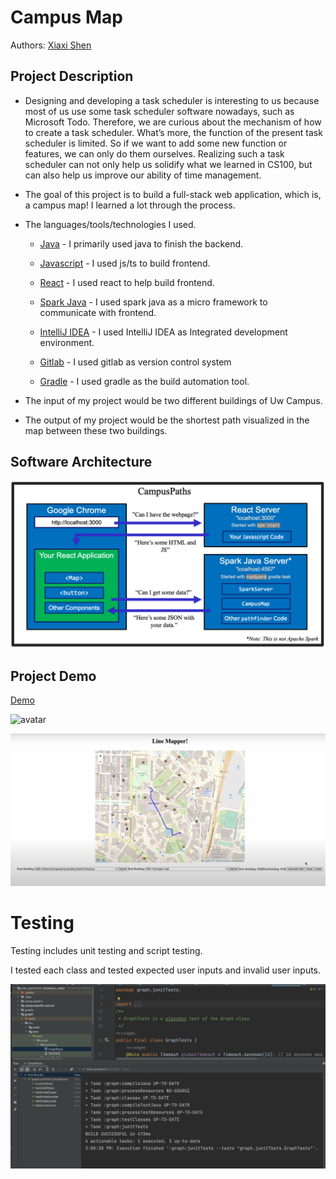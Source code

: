 # Campus Map

Authors: [Xiaxi Shen](https://github.com/xshen053)

## Project Description

- Designing and developing a task scheduler is interesting to us because most of us use some task scheduler software nowadays, such as Microsoft Todo. Therefore, we are curious about the mechanism of how to create a task scheduler. What’s more, the function of the present task scheduler is limited. So if we want to add some new function or features, we can only do them ourselves. Realizing such a task scheduler can not only help us solidify what we learned in CS100, but can also help us improve our ability of time management.

- The goal of this project is to build a full-stack web application, which is, a campus map! I learned a lot through the process.

- The languages/tools/technologies I used.

  - [Java](https://www.java.com/en/) - I primarily used java to finish the backend.

  - [Javascript](https://www.javascript.com/) - I used js/ts to build frontend.

  - [React](https://cmake.org/) - I used react to help build frontend.

  - [Spark Java](https://sparkjava.com/) - I used spark java as a micro framework to communicate with frontend.

  - [IntelliJ IDEA](https://www.jetbrains.com/idea/) - I used IntelliJ IDEA as Integrated development environment.

  - [Gitlab](https://about.gitlab.com/) - I used gitlab as version control system

  - [Gradle](https://gradle.org/) - I used gradle as the build automation tool.

- The input of my project would be two different buildings of Uw Campus.
- The output of my project would be the shortest path visualized in the map between these two buildings.

## Software Architecture

![avatar](https://github.com/xshen053/CampusMap/blob/main/image/overview-diagram.png?raw=true)

## Project Demo

[Demo](https://drive.google.com/file/d/158SPp0oqFk21MmgQrR-ulyX4efA0c5Tk/view)

![avatar](https://github.com/xshen053/CampusMap/blob/main/image/a_m_1_AdobeExpress.gif?raw=true)

![avatar](https://github.com/xshen053/CampusMap/blob/main/image/demo1.jpeg?raw=true)

# Testing

Testing includes unit testing and script testing.

I tested each class and tested expected user inputs and invalid user inputs.

![example](https://github.com/xshen053/CampusMap/blob/main/image/test.jpeg?raw=true)
